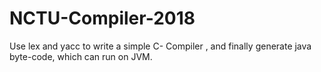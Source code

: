 # NCTU-Compiler-2018

Use lex and yacc to write a simple C- Compiler , and finally generate java byte-code, which can run on JVM.

